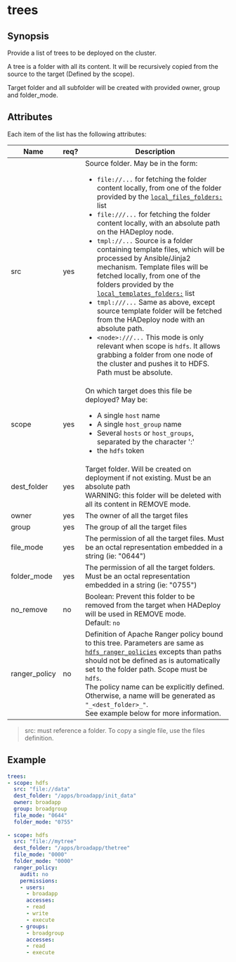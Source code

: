 # trees

## Synopsis

Provide a list of trees to be deployed on the cluster. 

A tree is a folder with all its content. It will be recursively copied from the source to the target (Defined by the scope).

Target folder and all subfolder will be created with provided owner, group and folder_mode.

## Attributes

Each item of the list has the following attributes:

Name | req?	| Description
--- | --- | ---
src|yes|Source folder. May be in the form:<ul><li>`file://...` for fetching the folder content locally, from one of the folder provided by the [`local_files_folders:`](./local_files_folders) list</li><li>`file:///...` for fetching the folder content locally, with an absolute path on the HADeploy node.</li><li>`tmpl://...`  Source is a folder containing template files, which will be processed by Ansible/Jinja2 mechanism. Template files will be fetched locally, from one of the folders provided by the [`local_templates_folders:`](./local_templates_folders) list</li><li>`tmpl:///...` Same as above, except source template folder will be fetched from the HADeploy node with an absolute path.</li><li>`<node>:///...` This mode is only relevant when scope is `hdfs`. It allows grabbing a folder from one node of the cluster and pushes it to HDFS. Path must be absolute.</li></ul>
scope|yes|On which target does this file be deployed? May be:<ul><li>A single `host` name</li><li>A single `host_group` name</li><li>Several `hosts` or `host_groups`, separated by the character ':'</li><li>the `hdfs` token</li></ul>
dest_folder|yes|Target folder. Will be created on deployment if not existing. Must be an absolute path<br>WARNING: this folder will be deleted with all its content in REMOVE mode.
owner|yes|The owner of all the target files
group|yes|The group of all the target files
file_mode|yes|The permission of all the target files. Must be an octal representation embedded in a string (ie: "0644")
folder_mode|yes|The permission of all the target folders. Must be an octal representation embedded in a string (ie: "0755")
no_remove|no|Boolean: Prevent this folder to be removed from the target when HADeploy will be used in REMOVE mode.<br>Default: `no`
ranger_policy|no|Definition of Apache Ranger policy bound to this tree. Parameters are same as [`hdfs_ranger_policies`](../ranger/hdfs_ranger_policies) excepts than paths should not be defined as is automatically set to the folder path. Scope must be `hdfs`.<br>The policy name can be explicitly defined. Otherwise, a name will be generated as `"_<dest_folder>_"`.<br>See example below for more information.

> src: must reference a folder. To copy a single file, use the files definition.

## Example
```yaml
trees:
- scope: hdfs
  src: "file://data"
  dest_folder: "/apps/broadapp/init_data"
  owner: broadapp
  group: broadgroup
  file_mode: "0644"
  folder_mode: "0755"
 
- scope: hdfs
  src: "file://mytree"
  dest_folder: "/apps/broadapp/thetree"
  file_mode: "0000"
  folder_mode: "0000"
  ranger_policy:
    audit: no
    permissions:
    - users:
      - broadapp
      accesses:
      - read
      - write
      - execute
    - groups:
      - broadgroup
      accesses:
      - read
      - execute
```
  

